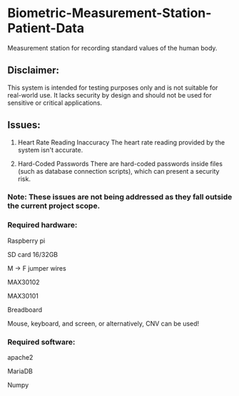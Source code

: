 # Biometric-Measurement-Station-Patient-Data
Measurement station for recording standard values of the human body.

## Disclaimer: 
This system is intended for testing purposes only and is not suitable for real-world use. It lacks security by design and should not be used for sensitive or critical applications.

## Issues:
1. Heart Rate Reading Inaccuracy
The heart rate reading provided by the system isn't accurate.

2. Hard-Coded Passwords
There are hard-coded passwords inside files (such as database connection scripts), which can present a security risk.

### Note: These issues are not being addressed as they fall outside the current project scope.


### Required hardware:
Raspberry pi 

SD card 16/32GB

M -> F jumper wires

MAX30102

MAX30101

Breadboard

Mouse, keyboard, and screen, or alternatively, CNV can be used!

### Required software:
apache2

MariaDB

Numpy


